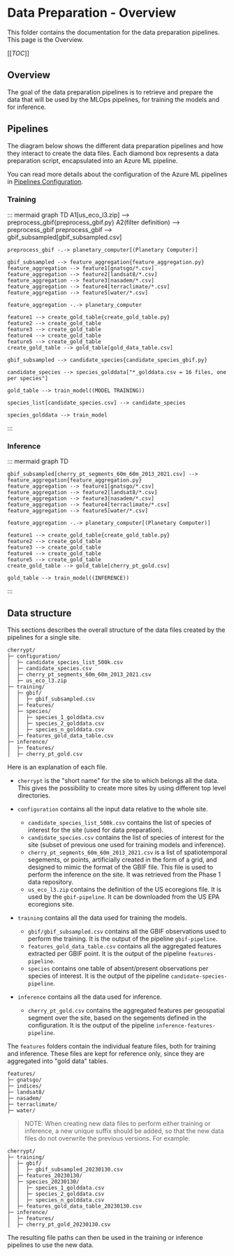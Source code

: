 # Data Preparation - Overview

This folder contains the documentation for the data preparation pipelines. This page is the Overview.

[[_TOC_]]

## Overview

The goal of the data preparation pipelines is to retrieve and prepare the data that will be used by the MLOps pipelines, for training the models and for inference.

## Pipelines

The diagram below shows the different data preparation pipelines and how they interact to create the data files. Each diamond box represents a data preparation script, encapsulated into an Azure ML pipeline.

You can read more details about the configuration of the Azure ML pipelines in [Pipelines Configuration](03-pipelines-configuration.md).

### Training

::: mermaid
graph TD
A1[us_eco_l3.zip] --> preprocess_gbif{preprocess_gbif.py}
A2(filter definition) --> preprocess_gbif
preprocess_gbif --> gbif_subsampled[gbif_subsampled.csv]

    preprocess_gbif -.-> planetary_computer[(Planetary Computer)]

    gbif_subsampled --> feature_aggregation{feature_aggregation.py}
    feature_aggregation --> feature1[gnatsgo/*.csv]
    feature_aggregation --> feature2[landsat8/*.csv]
    feature_aggregation --> feature3[nasadem/*.csv]
    feature_aggregation --> feature4[terraclimate/*.csv]
    feature_aggregation --> feature5[water/*.csv]

    feature_aggregation -.-> planetary_computer

    feature1 --> create_gold_table{create_gold_table.py}
    feature2 --> create_gold_table
    feature3 --> create_gold_table
    feature4 --> create_gold_table
    feature5 --> create_gold_table
    create_gold_table --> gold_table[gold_data_table.csv]

    gbif_subsampled --> candidate_species{candidate_species_gbif.py}

    candidate_species --> species_golddata["*_golddata.csv = 16 files, one per species"]

    gold_table --> train_model((MODEL TRAINING))

    species_list[candidate_species.csv] --> candidate_species

    species_golddata --> train_model

:::

### Inference

::: mermaid
graph TD

    gbif_subsampled[cherry_pt_segments_60m_60m_2013_2021.csv] --> feature_aggregation{feature_aggregation.py}
    feature_aggregation --> feature1[gnatsgo/*.csv]
    feature_aggregation --> feature2[landsat8/*.csv]
    feature_aggregation --> feature3[nasadem/*.csv]
    feature_aggregation --> feature4[terraclimate/*.csv]
    feature_aggregation --> feature5[water/*.csv]

    feature_aggregation -.-> planetary_computer[(Planetary Computer)]

    feature1 --> create_gold_table{create_gold_table.py}
    feature2 --> create_gold_table
    feature3 --> create_gold_table
    feature4 --> create_gold_table
    feature5 --> create_gold_table
    create_gold_table --> gold_table[cherry_pt_gold.csv]

    gold_table --> train_model((INFERENCE))

:::

## Data structure

This sections describes the overall structure of the data files created by the pipelines for a single site.

```shell
cherrypt/
├─ configuration/
│  ├─ candidate_species_list_500k.csv
│  ├─ candidate_species.csv
│  ├─ cherry_pt_segments_60m_60m_2013_2021.csv
│  ├─ us_eco_l3.zip
├─ training/
│  ├─ gbif/
│  │  ├─ gbif_subsampled.csv
│  ├─ features/
│  ├─ species/
│  │  ├─ species_1_golddata.csv
│  │  ├─ species_2_golddata.csv
│  │  ├─ species_n_golddata.csv
│  ├─ features_gold_data_table.csv
├─ inference/
│  ├─ features/
│  ├─ cherry_pt_gold.csv
```

Here is an explanation of each file.

- `cherrypt` is the "short name" for the site to which belongs all the data. This gives the possibility to create more sites by using different top level directories.
- `configuration` contains all the input data relative to the whole site.

  - `candidate_species_list_500k.csv` contains the list of species of interest for the site (used for data preparation).
  - `candidate_species.csv` contains the list of species of interest for the site (subset of previous one used for training models and inference).
  - `cherry_pt_segments_60m_60m_2013_2021.csv` is a list of spatiotemporal segements, or points, artificially created in the form of a grid, and designed to mimic the format of the GBIF file. This file is used to perform the inference on the site. It was retrieved from the Phase 1 data repository.
  - `us_eco_l3.zip` contains the definition of the US ecoregions file. It is used by the `gbif-pipeline`. It can be downloaded from the US EPA ecoregions site.

- `training` contains all the data used for training the models.

  - `gbif/gbif_subsampled.csv` contains all the GBIF observations used to perform the training. It is the output of the pipeline `gbif-pipeline`.
  - `features_gold_data_table.csv` contains all the aggregated features extracted per GBIF point. It is the output of the pipeline `features-pipeline`.
  - `species` contains one table of absent/present observations per species of interest. It is the output of the pipeline `candidate-species-pipeline`.

- `inference` contains all the data used for inference.
  - `cherry_pt_gold.csv` contains the aggregated features per geospatial segment over the site, based on the segements defined in the configuration. It is the output of the pipeline `inference-features-pipeline`.

The `features` folders contain the individual feature files, both for training and inference. These files are kept for reference only, since they are aggregated into "gold data" tables.

```shell
features/
├─ gnatsgo/
├─ indices/
├─ landsat8/
├─ nasadem/
├─ terraclimate/
├─ water/
```

> NOTE: When creating new data files to perform either training or inference, a new unique suffix should be added, so that the new data files do not overwrite the previous versions. For example:

```shell
cherrypt/
├─ training/
│  ├─ gbif/
│  │  ├─ gbif_subsampled_20230130.csv
│  ├─ features_20230130/
│  ├─ species_20230130/
│  │  ├─ species_1_golddata.csv
│  │  ├─ species_2_golddata.csv
│  │  ├─ species_n_golddata.csv
│  ├─ features_gold_data_table_20230130.csv
├─ inference/
│  ├─ features/
│  ├─ cherry_pt_gold_20230130.csv
```

The resulting file paths can then be used in the training or inference pipelines to use the new data.
